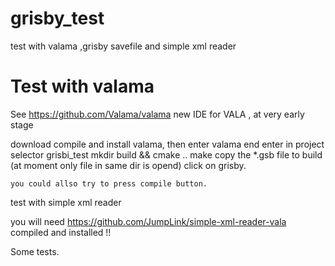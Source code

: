 grisby_test
===========

test with valama ,grisby savefile and simple xml reader

Test with valama
================

See https://github.com/Valama/valama
new IDE for VALA ,  at very early stage

download compile and install valama, then enter valama end enter in project selector grisbi_test
	mkdir build && cmake ..
	make
	copy the *.gsb file to build (at moment only file in same dir is opend)
	click on grisby.

	you could allso try to press compile button.

test with simple xml reader

you will need https://github.com/JumpLink/simple-xml-reader-vala compiled and installed !!

Some tests.

